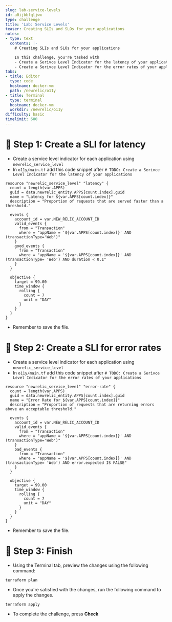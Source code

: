 ```yaml
---
slug: lab-service-levels
id: a0ijbbfqljwx
type: challenge
title: 'Lab: Service Levels'
teaser: Creating SLIs and SLOs for your applications
notes:
- type: text
  contents: |-
    # Creating SLIs and SLOs for your applications

    In this challenge, you're tasked with
    - Create a Serivce Level Indicator for the latency of your applications
    - Create a Serivce Level Indicator for the error rates of your applications
tabs:
- title: Editor
  type: code
  hostname: docker-vm
  path: /newrelic/o11y
- title: Terminal
  type: terminal
  hostname: docker-vm
  workdir: /newrelic/o11y
difficulty: basic
timelimit: 600
---
```

🧪 Step 1: Create a SLI for latency
=======================

- Create a service level indicator for each application using `newrelic_service_level`
- In `o11y/main.tf` add this code snippet after `# TODO: Create a Serivce Level Indicator for the latency of your applications`

```
resource "newrelic_service_level" "latency" {
  count = length(var.APPS)
  guid = data.newrelic_entity.APPS[count.index].guid
  name = "Latency for ${var.APPS[count.index]}"
  description = "Proportion of requests that are served faster than a threshold."

  events {
    account_id = var.NEW_RELIC_ACCOUNT_ID
    valid_events {
      from = "Transaction"
      where = "appName = '${var.APPS[count.index]}' AND (transactionType='Web')"
    }
    good_events {
      from = "Transaction"
      where = "appName = '${var.APPS[count.index]}' AND (transactionType= 'Web') AND duration < 0.1"
    }
  }

  objective {
    target = 99.00
    time_window {
      rolling {
        count = 7
        unit = "DAY"
      }
    }
  }
}
```

- Remember to save the file.

🧪 Step 2: Create a SLI for error rates
=======================

- Create a service level indicator for each application using `newrelic_service_level`
- In `o11y/main.tf` add this code snippet after `# TODO: Create a Serivce Level Indicator for the error rates of your applications`

```
resource "newrelic_service_level" "error-rate" {
  count = length(var.APPS)
  guid = data.newrelic_entity.APPS[count.index].guid
  name = "Error Rate for ${var.APPS[count.index]}"
  description = "Proportion of requests that are returning errors above an acceptable threshold."

  events {
    account_id = var.NEW_RELIC_ACCOUNT_ID
    valid_events {
      from = "Transaction"
      where = "appName = '${var.APPS[count.index]}' AND (transactionType='Web')"
    }
    bad_events {
      from = "Transaction"
      where = "appName = '${var.APPS[count.index]}' AND (transactionType= 'Web') AND error.expected IS FALSE"
    }
  }

  objective {
    target = 99.00
    time_window {
      rolling {
        count = 7
        unit = "DAY"
      }
    }
  }
}
```

- Remember to save the file.

🏁 Step 3: Finish
=======================



- Using the Terminal tab, preview the changes using the following command:

```
terraform plan
```

- Once you're satisfied with the changes, run the following command to apply the changes.

```
terraform apply
```

- To complete the challenge, press **Check**

